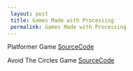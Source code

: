```yaml
---
 layout: post
 title: Games Made with Processing
 permalink: Games Made with Processing
---
```



Platformer Game <a href="/assets/files/PlatformerCode.txt">SourceCode</a>
<canvas data-processing-sources="/assets/files/Platformer.pde"></canvas>

Avoid The Circles Game <a href="/assets/files/AvoidCirclesGame.txt">SourceCode</a>
<canvas data-processing-sources="/assets/files/AvoidCirclesGame.pde"></canvas>
